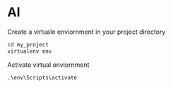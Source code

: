 # AI

Create a virtuale enviornment in your project directory
```Python
cd my_project
virtualenv env
```
Activate virtual enviornment
```python
.\env\Scripts\activate
```
